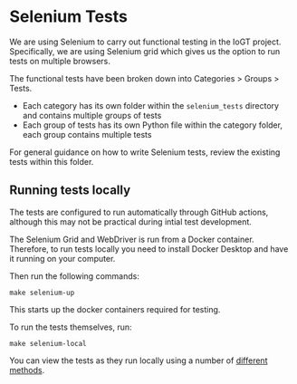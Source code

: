 # Selenium Tests

We are using Selenium to carry out functional testing in the IoGT project. Specifically, we are using Selenium grid which gives us the option to run tests on multiple browsers.

The functional tests have been broken down into Categories > Groups > Tests.

- Each category has its own folder within the `selenium_tests` directory and contains multiple groups of tests
- Each group of tests has its own Python file within the category folder, each group contains multiple tests

For general guidance on how to write Selenium tests, review the existing tests within this folder.

## Running tests locally

The tests are configured to run automatically through GitHub actions, although this may not be practical during intial test development.

The Selenium Grid and WebDriver is run from a Docker container. Therefore, to run tests locally you need to install Docker Desktop and have it running on your computer.

Then run the following commands:
```
make selenium-up
```
This starts up the docker containers required for testing.

To run the tests themselves, run:
```
make selenium-local
```

You can view the tests as they run locally using a number of [different methods][1].


[1]: https://github.com/SeleniumHQ/docker-selenium#using-a-vnc-client
